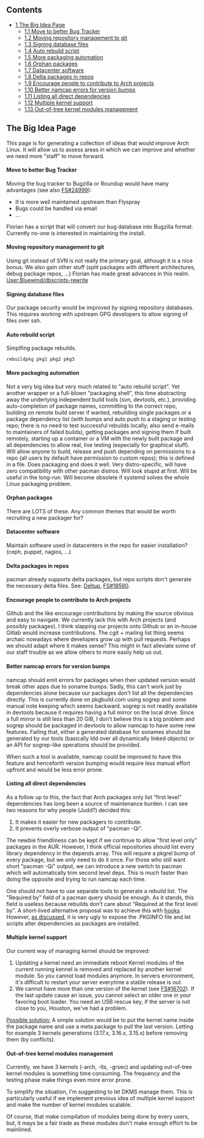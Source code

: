 ## Contents

*   [1 The Big Idea Page](#The_Big_Idea_Page)
    *   [1.1 Move to better Bug Tracker](#Move_to_better_Bug_Tracker)
    *   [1.2 Moving repository management to git](#Moving_repository_management_to_git)
    *   [1.3 Signing database files](#Signing_database_files)
    *   [1.4 Auto rebuild script](#Auto_rebuild_script)
    *   [1.5 More packaging automation](#More_packaging_automation)
    *   [1.6 Orphan packages](#Orphan_packages)
    *   [1.7 Datacenter software](#Datacenter_software)
    *   [1.8 Delta packages in repos](#Delta_packages_in_repos)
    *   [1.9 Encourage people to contribute to Arch projects](#Encourage_people_to_contribute_to_Arch_projects)
    *   [1.10 Better namcap errors for version bumps](#Better_namcap_errors_for_version_bumps)
    *   [1.11 Listing all direct dependencies](#Listing_all_direct_dependencies)
    *   [1.12 Multiple kernel support](#Multiple_kernel_support)
    *   [1.13 Out-of-tree kernel modules management](#Out-of-tree_kernel_modules_management)

## The Big Idea Page

This page is for generating a collection of ideas that would improve Arch Linux. It will allow us to assess areas in which we can improve and whether we need more "staff" to move forward.

#### Move to better Bug Tracker

Moving the bug tracker to Bugzilla or Roundup would have many advantages (see also [FS#24999](https://bugs.archlinux.org/task/24999)):

*   It is more well maintained upstream than Flyspray
*   Bugs could be handled via email
*   ...

Florian has a script that will convert our bug database into Bugzilla format. Currently no-one is interested in maintaining the install.

#### Moving repository management to git

Using git instead of SVN is not really the primary goal, although it is a nice bonus. We also gain other stuff (split packages with different architectures, debug package repos, ...) Florian has made great advances in this realm. [User:Bluewind/dbscripts-rewrite](/index.php/User:Bluewind/dbscripts-rewrite "User:Bluewind/dbscripts-rewrite")

#### Signing database files

Our package security would be improved by signing repository databases. This requires working with upstream GPG developers to allow signing of files over ssh.

#### Auto rebuild script

Simplfing package rebuilds.

```
rebuildpkg pkg1 pkg2 pkg3

```

#### More packaging automation

Not a very big idea but very much related to "auto rebuild script". Yet another wrapper or a full-blown "packaging shell", this time abstracting away the underlying independent build tools (svn, devtools, etc.), providing auto-completion of package names, committing to the correct repo, building on remote build server if wanted, rebuilding single packages or a package dependency list (with bumps and auto push to a staging or testing repo; there is no need to test successful rebuilds locally; also send e-mails to maintainers of failed builds), getting packages and signing them if built remotely, starting up a container or a VM with the newly built package and all dependencies to allow real, live testing (especially for graphical stuff). Will allow anyone to build, release and push depending on permissions to a repo (all users by default have permission to custom repos); this is defined in a file. Does packaging and does it well. Very distro-specific, will have zero compatibility with other pacman distros. Will look stupid at first. Will be useful in the long-run. Will become obsolete if systemd solves the whole Linux packaging problem.

#### Orphan packages

There are LOTS of these. Any common themes that would be worth recruiting a new packager for?

#### Datacenter software

Maintain software used in datacenters in the repo for easier installation? (ceph, puppet, nagios, ...)

#### Delta packages in repos

pacman already supports delta packages, but repo scripts don't generate the necessary delta files. See: [Deltup](/index.php/Deltup "Deltup"), [FS#18590](https://bugs.archlinux.org/task/18590).

#### Encourage people to contribute to Arch projects

Github and the like encourage contributions by making the source obvious and easy to navigate. We currently lack this with Arch projects (and possibly packages). I think slapping our projects onto Github or an in-house Gitlab would increase contributions. The cgit + mailing list thing seems archaic nowadays where developers grow up with pull requests. Perhaps we should adapt where it makes sense? This might in fact alleviate some of our staff trouble as we allow others to more easily help us out.

#### Better namcap errors for version bumps

namcap should emit errors for packages when their updated version would break other apps due to soname bumps. Sadly, this can't work just by dependencies alone because our packages don't list all the dependencies directly. This is currently done on pkgbuild.com using sogrep and some manual note keeping which seems backward. sogrep is not readily available in devtools because it requires having a full mirror on the local drive. Since a full mirror is still less than 20 GiB, I don't believe this is a big problem and sogrep should be packaged in devtools to allow namcap to have some new features. Failing that, either a generated database for sonames should be generated by our tools (basically ldd over all dynamically linked objects) or an API for sogrep-like operations should be provided.

When such a tool is available, namcap could be improved to have this feature and henceforth version bumping would require less manual effort upfront and would be less error prone.

#### Listing all direct dependencies

As a follow up to this, the fact that Arch packages only list "first level" dependencies has long been a source of maintenance burden. I can see two reasons for why people (Judd?) decided this:

1.  It makes it easier for new packagers to contribute.
2.  It prevents overly verbose output of "pacman -Qi".

The newbie friendliness can be kept if we continue to allow "first level only" packages in the AUR. However, I think official repositories should list every library dependency in the depends array. This will require a pkgrel bump of every package, but we only need to do it once. For those who still want short "pacman -Qi" output, we can introduce a new switch to pacman which will automatically trim second level deps. This is much faster than doing the opposite and trying to run namcap each time.

One should not have to use separate tools to generate a rebuild list. The "Required by" field of a pacman query should be enough. As it stands, this field is useless because rebuilds don't care about "Required at the first level by". A short-lived alternative proposal was to achieve this with [hooks](/index.php/User:Allan/Pacman_Hooks "User:Allan/Pacman Hooks"). However, [as discussed](https://lists.archlinux.org/pipermail/pacman-dev/2014-April/018994.html), it is very ugly to expose the .PKGINFO file and let scripts alter dependencies as packages are installed.

#### Multiple kernel support

Our current way of managing kernel should be improved:

1.  Updating a kernel need an immediate reboot
    Kernel modules of the current running kennel is removed and replaced by another kernel module. So you cannot load modules anymore. In servers environment, it's difficult to restart your server everytime a stable release is out.
2.  We cannot have more than one version of the kernel (see [FS#16702](https://bugs.archlinux.org/task/16702)).
    If the last update cause an issue, you cannot select an older one in your favoring boot loader. You need an USB rescue key, if the server is not close to you, Houston, we've had a problem.

<u>Possible solution:</u> A simple solution would be to put the kernel name inside the package name and use a meta package to pull the last version. Letting for example 3 kernels generations (3.17.x, 3.16.x, 3.15.x) before removing them (by conflicts).

#### Out-of-tree kernel modules management

Currently, we have 3 kernels (-arch, -lts, -grsec) and updating out-of-tree kernel modules is something time consuming. The frequency and the testing phase make things even more error prone.

To simplify the situation, I'm suggesting to let DKMS manage them. This is particularly useful if we implement previous idea of multiple kernel support and make the number of kernel modules scalable.

Of course, that make compilation of modules being done by every users, but, it mays be a fair trade as these modules don't make enough effort to be mainlined.